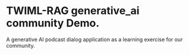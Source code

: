 # TWIML-RAG generative_ai community Demo.
A generative AI podcast dialog application as a learning exercise for our community. 
